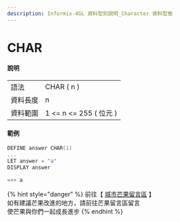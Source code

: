 ```yaml
---
description: Informix-4GL 資料型別說明_Character 資料型態
---
```


# CHAR

#### 說明

|  |  |
| :--- | :--- |
| 語法 | CHAR \( n \) |
| 資料長度 | n |
| 資料範圍 | 1 &lt;= n &lt;= 255 \( 位元 \) |

#### 範例

```objectivec
DEFINE answer CHAR(1)
...
LET answer = "a"
DISPLAY answer

=>> a
```

{% hint style="danger" %}
前往【 [城市芒果留言區](https://give0714.pixnet.net/blog/post/46108363-informix-4gl-%E7%B0%A1%E5%96%AE%E8%B3%87%E6%96%99%E5%9E%8B%E5%88%A5%E3%80%8A-character-data-%E3%80%8B%28-%E4%B8%80-%29) 】  
如有建議芒果改進的地方，請前往芒果留言區留言  
使芒果與你們一起成長進步
{% endhint %}

